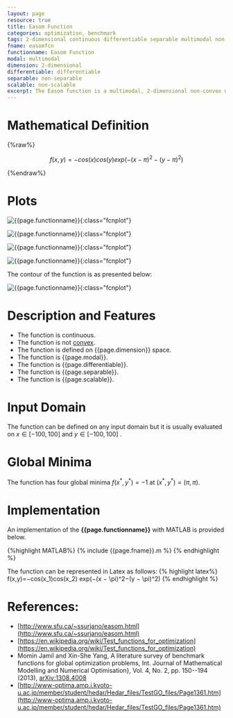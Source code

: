 ```yaml
---
layout: page
resource: true
title: Easom Function
categories: optimization, benchmark
tags: 2-dimensional continuous differentiable separable multimodal non-convex
fname: easomfcn
functionname: Easom Function
modal: multimodal
dimension: 2-dimensional
differentiable: differentiable
separable: non-separable
scalable: non-scalable
excerpt: The Easom function is a multimodal, 2-dimensional non-convex mathematical function widely used for testing optimization algorithms
---
```


# Mathematical Definition

{%raw%}

$$f(x,y)=−cos(x)cos(y) exp(−(x − \pi)^2−(y − \pi)^2)$$

{%endraw%}

# Plots
![{{page.functionname}}]({{site.baseurl}}/benchmarkfcns/plots/{{page.fname}}.png){:class="fcnplot"}

![{{page.functionname}}]({{site.baseurl}}/benchmarkfcns/plots/{{page.fname}}_2.png){:class="fcnplot"}

![{{page.functionname}}]({{site.baseurl}}/benchmarkfcns/plots/{{page.fname}}_3.png){:class="fcnplot"}

![{{page.functionname}}]({{site.baseurl}}/benchmarkfcns/plots/{{page.fname}}_4.png){:class="fcnplot"}

The contour of the function is as presented below:

![{{page.functionname}}]({{site.baseurl}}/benchmarkfcns/plots/{{page.fname}}_contour.png){:class="fcnplot"}

# Description and Features
* The function is continuous.
* The function is not [convex](https://en.wikipedia.org/wiki/Convex_function).
* The function is defined on {{page.dimension}} space. 
* The function is {{page.modal}}.
* The function is {{page.differentiable}}.
* The function is {{page.separable}}.
* The function is {{page.scalable}}.

# Input Domain
The function can be defined on any input domain but it is usually evaluated on $x \in [-100, 100]$ and $y \in [-100, 100]$ .

# Global Minima
The function has four global minima $f(x^{\ast}, y^{\ast})=-1$ at $(x^{\ast}, y^{\ast}) = (\pi,\pi)$.

# Implementation
An implementation of the **{{page.functionname}}** with MATLAB is provided below. 

{%highlight MATLAB%}
{% include {{page.fname}}.m %}
{% endhighlight %}

The function can be represented in Latex as follows:
{% highlight latex%}
f(x,y)=−cos(x_1)cos(x_2) exp(−(x − \pi)^2−(y − \pi)^2)
{% endhighlight %}

# References:
* [http://www.sfu.ca/~ssurjano/easom.html](http://www.sfu.ca/~ssurjano/easom.html)
* [https://en.wikipedia.org/wiki/Test_functions_for_optimization](https://en.wikipedia.org/wiki/Test_functions_for_optimization)
* Momin Jamil and Xin-She Yang, A literature survey of benchmark functions for global optimization problems, Int. Journal of Mathematical Modelling and Numerical Optimisation}, Vol. 4, No. 2, pp. 150--194 (2013), [arXiv:1308.4008](arXiv:1308.4008)
* [http://www-optima.amp.i.kyoto-u.ac.jp/member/student/hedar/Hedar_files/TestGO_files/Page1361.htm](http://www-optima.amp.i.kyoto-u.ac.jp/member/student/hedar/Hedar_files/TestGO_files/Page1361.htm)
